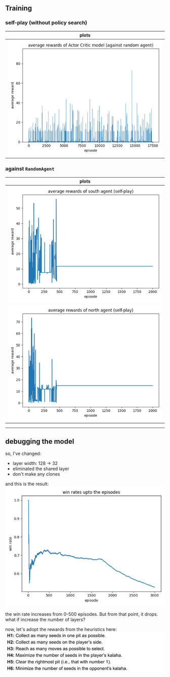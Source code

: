 

## Training
### self-play (without policy search)

plots |
--- |
![](.ac_plots_images/ca63e970.png)|

### against `RandomAgent`

plots |
--- |
![](.ac_plots_images/fb55b19d.png)| 
![](.ac_plots_images/ebf78fcf.png)|


---


## debugging the model
so, I've changed:
- layer width: 128 -> 32
- eliminated the shared layer
- don't make any clones

and this is the result: 
![](.ac_plots_images/64a7e050.png)

the win rate increases from 0-500 episodes.
But from that point, it drops.
what if increase the number of layers?

now, let's adopt the rewards from the heuristics here:
![](.ac_plots_images/5d5b9e97.png)